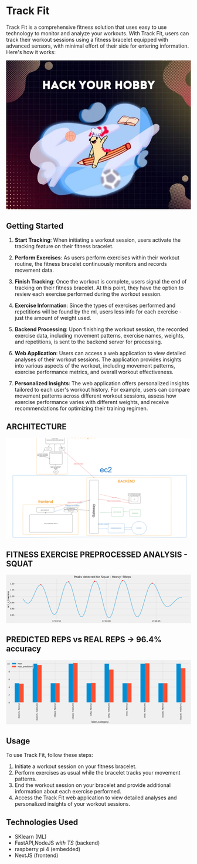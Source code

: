 # Track Fit


Track Fit is a comprehensive fitness solution that uses easy to use technology to monitor and analyze your workouts. With Track Fit, users can track their workout sessions using a fitness bracelet equipped with advanced sensors, with minimal effort of their side for entering information. Here's how it works:

![alt text](tema.jpg)

## Getting Started

1. **Start Tracking**: When initiating a workout session, users activate the tracking feature on their fitness bracelet.

2. **Perform Exercises**: As users perform exercises within their workout routine, the fitness bracelet continuously monitors and records movement data.

3. **Finish Tracking**: Once the workout is complete, users signal the end of tracking on their fitness bracelet. At this point, they have the option to review each exercise performed during the workout session.

4. **Exercise Information**: Since the types of exercises performed and repetitions will be found by the ml, users less info for each exercise - just the amount of weight used.

5. **Backend Processing**: Upon finishing the workout session, the recorded exercise data, including movement patterns, exercise names, weights, and repetitions, is sent to the backend server for processing.

6. **Web Application**: Users can access a web application to view detailed analyses of their workout sessions. The application provides insights into various aspects of the workout, including movement patterns, exercise performance metrics, and overall workout effectiveness.

7. **Personalized Insights**: The web application offers personalized insights tailored to each user's workout history. For example, users can compare movement patterns across different workout sessions, assess how exercise performance varies with different weights, and receive recommendations for optimizing their training regimen.

## ARCHITECTURE

![image info](./image.png)

## FITNESS EXERCISE PREPROCESSED ANALYSIS - SQUAT

![image info](./heavy_squat.png)

## PREDICTED REPS vs REAL REPS -> 96.4% accuracy

![image info](./accuracy_image.png)

## Usage

To use Track Fit, follow these steps:

1. Initiate a workout session on your fitness bracelet.
2. Perform exercises as usual while the bracelet tracks your movement patterns.
3. End the workout session on your bracelet and provide additional information about each exercise performed.
4. Access the Track Fit web application to view detailed analyses and personalized insights of your workout sessions.

## Technologies Used

- SKlearn (ML)
- FastAPI,NodeJS _with TS_ (backend)
- raspberry pi 4 (embedded)
- NextJS (frontend)
